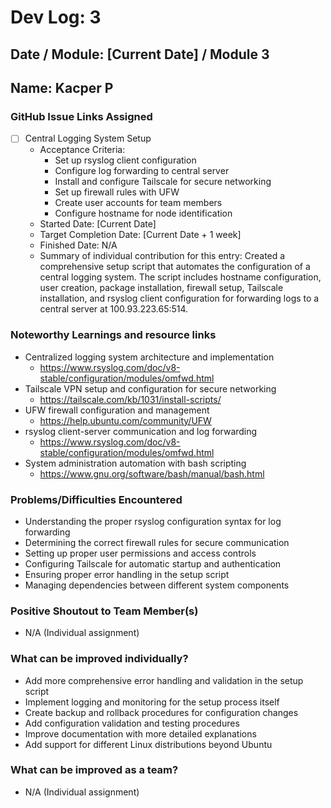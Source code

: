 # Dev Log: 3
## Date / Module: [Current Date] / Module 3
## Name: Kacper P

### GitHub Issue Links Assigned
- [ ] Central Logging System Setup
  - Acceptance Criteria:
    - Set up rsyslog client configuration
    - Configure log forwarding to central server
    - Install and configure Tailscale for secure networking
    - Set up firewall rules with UFW
    - Create user accounts for team members
    - Configure hostname for node identification
  - Started Date: [Current Date]
  - Target Completion Date: [Current Date + 1 week]
  - Finished Date: N/A
  - Summary of individual contribution for this entry: 
    Created a comprehensive setup script that automates the configuration of a central logging system. The script includes hostname configuration, user creation, package installation, firewall setup, Tailscale installation, and rsyslog client configuration for forwarding logs to a central server at 100.93.223.65:514.

### Noteworthy Learnings and resource links
- Centralized logging system architecture and implementation
  - https://www.rsyslog.com/doc/v8-stable/configuration/modules/omfwd.html
- Tailscale VPN setup and configuration for secure networking
  - https://tailscale.com/kb/1031/install-scripts/
- UFW firewall configuration and management
  - https://help.ubuntu.com/community/UFW
- rsyslog client-server communication and log forwarding
  - https://www.rsyslog.com/doc/v8-stable/configuration/modules/omfwd.html
- System administration automation with bash scripting
  - https://www.gnu.org/software/bash/manual/bash.html

### Problems/Difficulties Encountered
- Understanding the proper rsyslog configuration syntax for log forwarding
- Determining the correct firewall rules for secure communication
- Setting up proper user permissions and access controls
- Configuring Tailscale for automatic startup and authentication
- Ensuring proper error handling in the setup script
- Managing dependencies between different system components

### Positive Shoutout to Team Member(s)
- N/A (Individual assignment)

### What can be improved individually?
- Add more comprehensive error handling and validation in the setup script
- Implement logging and monitoring for the setup process itself
- Create backup and rollback procedures for configuration changes
- Add configuration validation and testing procedures
- Improve documentation with more detailed explanations
- Add support for different Linux distributions beyond Ubuntu

### What can be improved as a team?
- N/A (Individual assignment) 